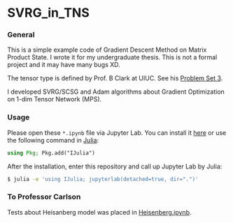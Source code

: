 # SVRG_in_TNS

### General

This is a simple example code of Gradient Descent Method on Matrix Product State. I wrote it for my undergraduate thesis. This is not a formal project and it may have many bugs XD.

The tensor type is defined by Prof. B Clark at UIUC. See his [Problem Set 3](https://courses.physics.illinois.edu/phys598bkc/fa2015/hw3.html).

I developed SVRG/SCSG and Adam algorithms about Gradient Optimization on 1-dim Tensor Network (MPS).

### Usage

Please open these `*.ipynb` file via Jupyter Lab. You can install it [here](https://jupyter.org/install.html) or use the following command in [Julia](https://julialang.org/):
```julia
using Pkg; Pkg.add("IJulia")
```

After the installation, enter this repository and call up Jupyter Lab by Julia: 
```bash
$ julia -e 'using IJulia; jupyterlab(detached=true, dir=".")' 
```

### To Professor Carlson

Tests about Heisanberg model was placed in [Heisenberg.ipynb](https://github.com/mrsun-97/SVRG_in_TNS/blob/master/Heisenberg.ipynb).
